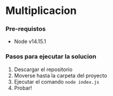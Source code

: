 # Multiplicacion
### Pre-requistos
- Node v14.15.1

### Pasos para ejecutar la solucion
1. Descargar el repositorio
2. Moverse hasta la carpeta del proyecto
3. Ejecutar el comando `node index.js`
4. Probar!